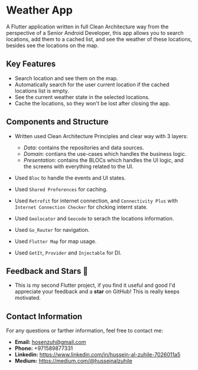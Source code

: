 # Weather App

A Flutter application written in full Clean Architecture way from the perspective of a Senior Android Developer, this app allows you to search locations, add them to a cached list, and see the weather of these locations, besides see the locations on the map.

## Key Features
  - Search location and see them on the map.
  - Automatically search for the user current location if the cached locations list is empty.
  - See the current weather state in the selected locations.
  - Cache the locations, so they won't be lost after closing the app.

## Components and Structure
  - Written used Clean Architecture Principles and clear way with 3 layers:
      - *Data:* contains the repositories and data sources.
      - *Domain:* contians the use-cases which handles the business logic.
      - *Presentation:* contains the BLOCs which handles the UI logic, and the screens with everything related to the UI.
   
  - Used `Bloc` to handle the events and UI states.
  - Used `Shared Preferences` for caching.
  - Used `Retrofit` for internet connection, and `Connectivity Plus` with `Internet Connection Checker` for chcking internt state.
  - Used `Geolocator` and `Geocode` to serach the locations information.
  - Used `Go_Router` for navigation.
  - Used `Flutter Map` for map usage.
  - Used `GetIt`, `Provider` and `Injectable` for DI.

## Feedback and Stars 🌟
* This is my second Flutter project, if you find it useful and good I'd appreciate your feedback and a **star** on GitHub! This is really keeps motivated.

## Contact Information

For any questions or farther information, feel free to contact me:
* **Email:** hosenzuh@gmail.com
* **Phone:** +971589877331
* **Linkedin:** https://www.linkedin.com/in/hussein-al-zuhile-7026011a5
* **Medium:** https://medium.com/@husseinalzuhile
